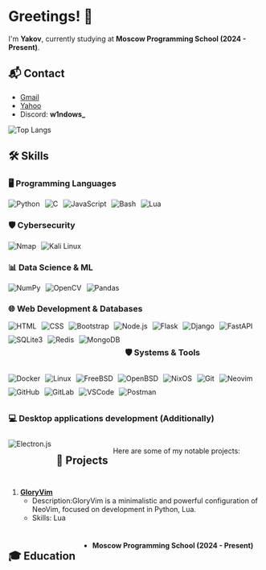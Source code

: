 # Greetings! 👋
I'm **Yakov**, currently studying at **Moscow Programming School (2024 - Present)**.

## 📬 Contact
- [Gmail](mailto:wswindowsers@gmail.com)
- [Yahoo](mailto:yakovhq@yahoo.com)
- Discord: **w1ndows_**

![Top Langs](https://github-readme-stats.vercel.app/api/top-langs/?username=GitW1n&layout=compact)

## 🛠️ Skills

### 🖥️ Programming Languages
<div style="display: flex; flex-wrap: wrap; gap: 10px;">
    <img src="https://img.shields.io/badge/Python-blue?style=for-the-badge&logo=python&logoColor=white" alt="Python" />
    <img src="https://img.shields.io/badge/C-blue?style=for-the-badge&logo=c&logoColor=white" alt="C" />
    <img src="https://img.shields.io/badge/JavaScript-F7DF1E?style=for-the-badge&logo=javascript&logoColor=black" alt="JavaScript" />
    <img src="https://img.shields.io/badge/Bash-4EAA25?style=for-the-badge&logo=gnubash&logoColor=white" alt="Bash" />
    <img src="https://img.shields.io/badge/Lua-blue?style=for-the-badge&logo=lua&logoColor=white" alt="Lua" />
</div>

### 🛡️ Cybersecurity
<div style="display: flex; flex-wrap: wrap; gap: 10px;"><img src="https://img.shields.io/badge/Nmap-000000?style=for-the-badge&logo=nmap&logoColor=green" alt="Nmap" />  <img src="https://img.shields.io/badge/Kali%20Linux-557C85?style=for-the-badge&logo=kalilinux&logoColor=white" alt="Kali Linux" />  </div>

### 📊 Data Science & ML
<div style="display: flex; flex-wrap: wrap; gap: 10px;">
    <img src="https://img.shields.io/badge/NumPy-013243?style=for-the-badge&logo=numpy&logoColor=white" alt="NumPy" />
    <img src="https://img.shields.io/badge/OpenCV-blue?style=for-the-badge&logo=opencv&logoColor=white" alt="OpenCV" />
    <img src="https://img.shields.io/badge/Pandas-150458?style=for-the-badge&logo=pandas&logoColor=white" alt="Pandas" />
</div>

### 🌐 Web Development & Databases
<div style="display: flex; flex-wrap: wrap; gap: 10px;"> <img src="https://img.shields.io/badge/HTML-E34F26?style=for-the-badge&logo=html5&logoColor=white" alt="HTML" /> <img src="https://img.shields.io/badge/CSS-1572B6?style=for-the-badge&logo=css3&logoColor=white" alt="CSS" /> <img src="https://img.shields.io/badge/Bootstrap-563D7C?style=for-the-badge&logo=bootstrap&logoColor=white" alt="Bootstrap" /> <img src="https://img.shields.io/badge/Node.js-339933?style=for-the-badge&logo=node.js&logoColor=white" alt="Node.js" /> <img src="https://img.shields.io/badge/Flask-000000?style=for-the-badge&logo=flask&logoColor=white" alt="Flask" /> <img src="https://img.shields.io/badge/Django-092E20?style=for-the-badge&logo=django&logoColor=white" alt="Django" /> <img src="https://img.shields.io/badge/FastAPI-009688?style=for-the-badge&logo=fastapi&logoColor=white" alt="FastAPI" /> <img src="https://img.shields.io/badge/SQLite3-003B57?style=for-the-badge&logo=sqlite&logoColor=white" alt="SQLite3" /> <img src="https://img.shields.io/badge/Redis-DC382D?style=for-the-badge&logo=redis&logoColor=white" alt="Redis" /> <img src="https://img.shields.io/badge/MongoDB-47A248?style=for-the-badge&logo=mongodb&logoColor=white" alt="MongoDB" />



### 🛡️ Systems & Tools
<div style="display: flex; flex-wrap: wrap; gap: 10px;">
    <img src="https://img.shields.io/badge/Docker-2496ED?style=for-the-badge&logo=docker&logoColor=white" alt="Docker" />
    <img src="https://img.shields.io/badge/Linux-FCC624?style=for-the-badge&logo=linux&logoColor=black" alt="Linux" />
    <img src="https://img.shields.io/badge/FreeBSD-AB2B28?style=for-the-badge&logo=freebsd&logoColor=white" alt="FreeBSD" />
    <img src="https://img.shields.io/badge/OpenBSD-F2CA30?style=for-the-badge&logo=openbsd&logoColor=black" alt="OpenBSD" />
    <img src="https://img.shields.io/badge/NixOS-7F4F96?style=for-the-badge&logo=nixos&logoColor=white" alt="NixOS" />
    <img src="https://img.shields.io/badge/Git-F05032?style=for-the-badge&logo=git&logoColor=white" alt="Git" />
    <img src="https://img.shields.io/badge/Neovim-57A143?style=for-the-badge&logo=neovim&logoColor=white" alt="Neovim" />
    <img src="https://img.shields.io/badge/GitHub-181717?style=for-the-badge&logo=github&logoColor=white" alt="GitHub" />
    <img src="https://img.shields.io/badge/GitLab-330F63?style=for-the-badge&logo=gitlab&logoColor=white" alt="GitLab" />
    <img src="https://img.shields.io/badge/VSCode-007ACC?style=for-the-badge&logo=visualstudiocode&logoColor=white" alt="VSCode" />
    <img src="https://img.shields.io/badge/Postman-FF6C37?style=for-the-badge&logo=postman&logoColor=white" alt="Postman" />
</div>

### 💻 Desktop applications development (Additionally)
<div style="display: flex; flex-wrap: wrap; gap: 10px;">
    <img src="https://img.shields.io/badge/Electron-47848F?style=for-the-badge&logo=electron&logoColor=white" alt="Electron.js" />
</div>

## 📂 Projects
Here are some of my notable projects:

1. **[GloryVim](https://github.com/GitW1n/GloryVim)**
   - Description:GloryVim is a minimalistic and powerful configuration of NeoVim, focused on development in Python, Lua.
   - Skills: Lua

## 🎓 Education
- **Moscow Programming School (2024 - Present)**

